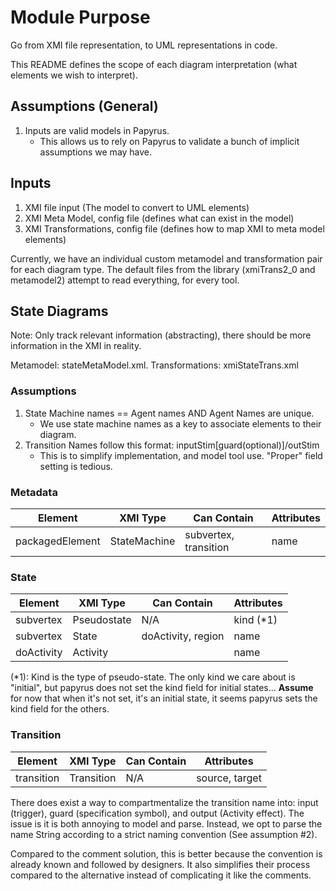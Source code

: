 # Module Purpose
Go from XMI file representation, to UML representations in code.

This README defines the scope of each diagram interpretation (what elements we wish to interpret).

## Assumptions (General)
1. Inputs are valid models in Papyrus.
   - This allows us to rely on Papyrus to validate a bunch of implicit assumptions we may have. 

## Inputs
1. XMI file input (The model to convert to UML elements)
2. XMI Meta Model, config file (defines what can exist in the model)
3. XMI Transformations, config file (defines how to map XMI to meta model elements)

Currently, we have an individual custom metamodel and transformation pair for each diagram type.
The default files from the library (xmiTrans2_0 and metamodel2) attempt to read everything, for every tool.

## State Diagrams
Note: Only track relevant information (abstracting), 
there should be more information in the XMI in reality.

Metamodel: stateMetaModel.xml.
Transformations: xmiStateTrans.xml

### Assumptions
1. State Machine names == Agent names AND Agent Names are unique.
   - We use state machine names as a key to associate elements to their diagram. 
2. Transition Names follow this format: inputStim\[guard(optional)]/outStim
   - This is to simplify implementation, and model tool use. "Proper" field setting is tedious.

### Metadata
| Element         | XMI Type     | Can Contain           | Attributes | 
|-----------------|--------------|-----------------------|------------|
| packagedElement | StateMachine | subvertex, transition | name       |

### State
| Element    | XMI Type    | Can Contain        | Attributes | 
|------------|-------------|--------------------|------------|
| subvertex  | Pseudostate | N/A                | kind (*1)  |  
| subvertex  | State       | doActivity, region | name       |  
| doActivity | Activity    |                    | name       |   

(*1): Kind is the type of pseudo-state. 
The only kind we care about is "initial", but papyrus does not set the kind field for initial states...
**Assume** for now that when it's not set, it's an initial state, it seems papyrus sets the kind field for the others.

### Transition
| Element    | XMI Type   | Can Contain | Attributes     | 
|------------|------------|-------------|----------------|
| transition | Transition | N/A         | source, target |

There does exist a way to compartmentalize the transition name into: 
input (trigger), guard (specification symbol), and output (Activity effect). 
The issue is it is both annoying to model and parse.
Instead, we opt to parse the name String according to a strict naming convention (See assumption #2).

Compared to the comment solution, this is better because the convention is already known and followed by designers.
It also simplifies their process compared to the alternative instead of complicating it like the comments.